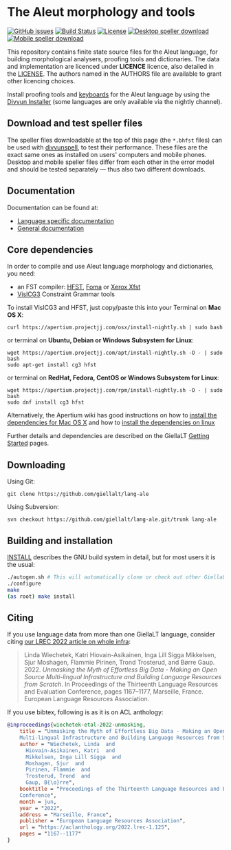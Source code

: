 The Aleut morphology and tools
==========================================

[![GitHub issues](https://img.shields.io/github/issues-raw/giellalt/lang-ale)](https://github.com/giellalt/lang-ale/issues)
[![Build Status](https://divvun-tc.giellalt.org/api/github/v1/repository/giellalt/lang-ale/main/badge.svg)](https://github.com/giellalt/lang-ale/actions)
[![License](https://img.shields.io/github/license/giellalt/lang-ale)](https://github.com/giellalt/lang-ale/blob/main/LICENSE)
[![Desktop speller download](https://img.shields.io/badge/download%40latest-desktop--bhfst-brightgreen)](https://pahkat.uit.no/main/download/speller-ale?platform=desktop&channel=nightly)
[![Mobile speller download](https://img.shields.io/badge/download%40latest-mobile--bhfst-brightgreen)](https://pahkat.uit.no/main/download/speller-ale?platform=mbile&channel=nightly)

This repository contains finite state source files for the Aleut language,
for building morphological analysers, proofing tools
and dictionaries. The data and implementation are licenced under __LICENCE__
licence, also detailed in the
[LICENSE](https://github.com/giellalt/lang-ale/blob/main/LICENSE). The
authors named in the AUTHORS file are available to grant other licencing
choices.

Install proofing tools and [keyboards](https://github.com/giellalt/keyboard-ale)
for the Aleut language by using the [Divvun Installer](http://divvun.no)
(some languages are only available via the nightly channel).

Download and test speller files
-------------------------------

The speller files downloadable at the top of this page (the `*.bhfst` files) can
be used with [divvunspell](https://github.com/divvun/divvunspell), to test their
performance. These files are the exact same ones as installed on users' computers
and mobile phones. Desktop and mobile speller files differ from each other in the
error model and should be tested separately — thus also two different downloads.


Documentation
-------------

Documentation can be found at:

- [Language specific documentation](https://giellalt.github.io/lang-ale/)
- [General documentation](https://giellalt.github.io/)

Core dependencies
-----------------

In order to compile and use Aleut language morphology and
dictionaries, you need:

- an FST compiler: [HFST](https://github.com/hfst/hfst), [Foma](https://github.com/mhulden/foma) or [Xerox Xfst](https://web.stanford.edu/~laurik/fsmbook/home.html)
- [VislCG3](https://visl.sdu.dk/svn/visl/tools/vislcg3/trunk) Constraint Grammar tools

To install VislCG3 and HFST, just copy/paste this into your Terminal on **Mac OS X**:

```
curl https://apertium.projectjj.com/osx/install-nightly.sh | sudo bash
```

or terminal on **Ubuntu, Debian or Windows Subsystem for Linux**:

```
wget https://apertium.projectjj.com/apt/install-nightly.sh -O - | sudo bash
sudo apt-get install cg3 hfst
```

or terminal on **RedHat, Fedora, CentOS or Windows Subsystem for Linux**:

```
wget https://apertium.projectjj.com/rpm/install-nightly.sh -O - | sudo bash
sudo dnf install cg3 hfst
```

Alternatively, the Apertium wiki has good instructions on how to [install the dependencies for Mac
OS X](https://wiki.apertium.org/wiki/Apertium_on_Mac_OS_X) and how to [install
the dependencies on
linux](https://wiki.apertium.org/wiki/Installation_of_grammar_libraries)

Further details and dependencies are described on the GiellaLT [Getting Started](https://giellalt.uit.no/infra/GettingStarted.html) pages.

Downloading
-----------

Using Git:
```
git clone https://github.com/giellalt/lang-ale
```

Using Subversion:
```
svn checkout https://github.com/giellalt/lang-ale.git/trunk lang-ale
```

Building and installation
-------------------------

[INSTALL](https://github.com/giellalt/lang-ale/blob/main/INSTALL)
describes the GNU build system in detail, but for most users it is the usual:

```sh
./autogen.sh # This will automatically clone or check out other GiellaLT dependencies
./configure
make
(as root) make install
```

Citing
------

<!-- Add language specific citation stuff here and to the CITATION.cff -->

If you use language data from more than one GiellaLT language, consider citing
[our LREC 2022 article on whole
infra](https://aclanthology.org/2022.lrec-1.125/):

> Linda Wiechetek, Katri Hiovain-Asikainen, Inga Lill Sigga Mikkelsen,
  Sjur Moshagen, Flammie Pirinen, Trond Trosterud, and Børre Gaup. 2022.
  *Unmasking the Myth of Effortless Big Data - Making an Open Source
  Multi-lingual Infrastructure and Building Language Resources from Scratch*.
  In Proceedings of the Thirteenth Language Resources and Evaluation Conference,
  pages 1167–1177, Marseille, France. European Language Resources Association.

If you use bibtex, following is as it is on ACL anthology:

```bibtex
@inproceedings{wiechetek-etal-2022-unmasking,
    title = "Unmasking the Myth of Effortless Big Data - Making an Open Source
    Multi-lingual Infrastructure and Building Language Resources from Scratch",
    author = "Wiechetek, Linda  and
      Hiovain-Asikainen, Katri  and
      Mikkelsen, Inga Lill Sigga  and
      Moshagen, Sjur  and
      Pirinen, Flammie  and
      Trosterud, Trond  and
      Gaup, B{\o}rre",
    booktitle = "Proceedings of the Thirteenth Language Resources and Evaluation
    Conference",
    month = jun,
    year = "2022",
    address = "Marseille, France",
    publisher = "European Language Resources Association",
    url = "https://aclanthology.org/2022.lrec-1.125",
    pages = "1167--1177"
}
```
